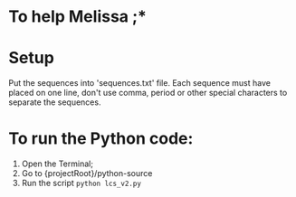 # To help Melissa ;*

# Setup
Put the sequences into 'sequences.txt' file. Each sequence must have placed on one line, don't use comma, period or other special characters to separate the sequences.

# To run the Python code:
1. Open the Terminal;
2. Go to {projectRoot}/python-source
3. Run the script `python lcs_v2.py`
